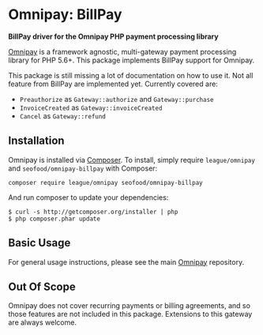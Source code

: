 # Omnipay: BillPay

**BillPay driver for the Omnipay PHP payment processing library**


[Omnipay](https://github.com/thephpleague/omnipay) is a framework agnostic, multi-gateway payment
processing library for PHP 5.6+. This package implements BillPay support for Omnipay.


This package is still missing a lot of documentation on how to use it.
Not all feature from BillPay are implemented yet. Currently covered are:

- `Preauthorize` as `Gateway::authorize` and `Gateway::purchase`
- `InvoiceCreated` as `Gateway::invoiceCreated`
- `Cancel` as `Gateway::refund`

## Installation

Omnipay is installed via [Composer](http://getcomposer.org/). To install, simply require `league/omnipay` and `seofood/omnipay-billpay` with Composer:

```
composer require league/omnipay seofood/omnipay-billpay
```

And run composer to update your dependencies:

    $ curl -s http://getcomposer.org/installer | php
    $ php composer.phar update

## Basic Usage

For general usage instructions, please see the main [Omnipay](https://github.com/thephpleague/omnipay)
repository.

## Out Of Scope

Omnipay does not cover recurring payments or billing agreements, and so those features are not included in this package. Extensions to this gateway are always welcome. 
